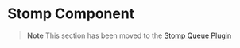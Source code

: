 # Stomp Component

> **Note**
> This section has been moved to the [Stomp Queue Plugin](https://www.workerman.net/plugin/13)